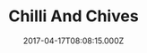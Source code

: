 ---
date: 2017-04-17T08:08:15.000Z
title: Chilli And Chives
latitude: 52.10885667722657
longitude: 0.7955723915332674
category: checkin
---